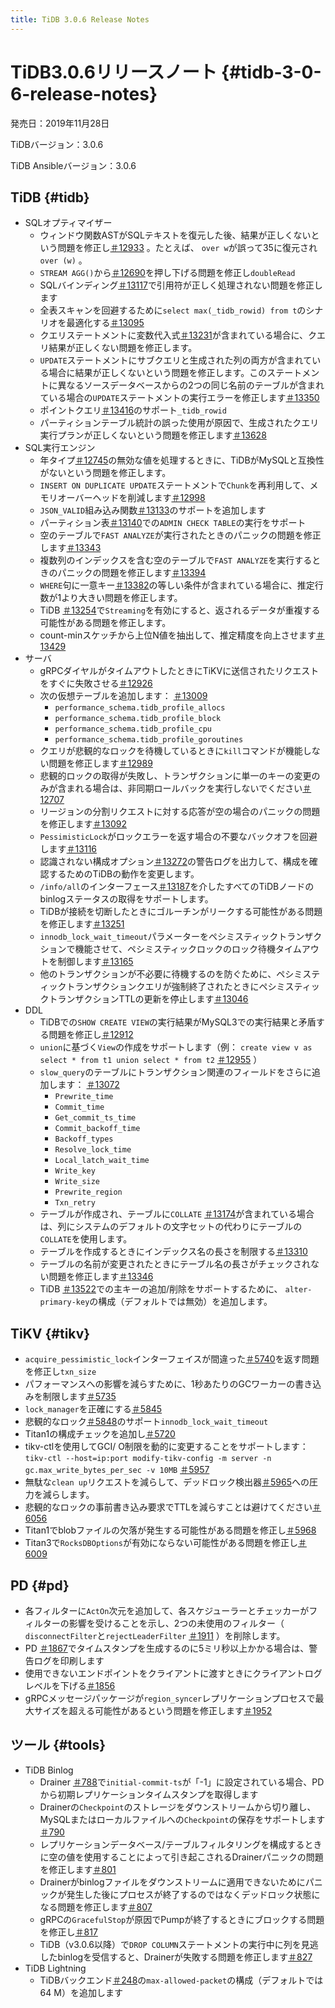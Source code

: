 ```yaml
---
title: TiDB 3.0.6 Release Notes
---
```


# TiDB3.0.6リリースノート {#tidb-3-0-6-release-notes}

発売日：2019年11月28日

TiDBバージョン：3.0.6

TiDB Ansibleバージョン：3.0.6

## TiDB {#tidb}

-   SQLオプティマイザー
    -   ウィンドウ関数ASTがSQLテキストを復元した後、結果が正しくないという問題を修正し[＃12933](https://github.com/pingcap/tidb/pull/12933) 。たとえば、 `over w`が誤って35に復元され`over (w)` 。
    -   `STREAM AGG()`から[＃12690](https://github.com/pingcap/tidb/pull/12690)を押し下げる問題を修正し`doubleRead`
    -   SQLバインディング[＃13117](https://github.com/pingcap/tidb/pull/13117)で引用符が正しく処理されない問題を修正します
    -   全表スキャンを回避するために`select max(_tidb_rowid) from t`のシナリオを最適化する[＃13095](https://github.com/pingcap/tidb/pull/13095)
    -   クエリステートメントに変数代入式[＃13231](https://github.com/pingcap/tidb/pull/13231)が含まれている場合に、クエリ結果が正しくない問題を修正します。
    -   `UPDATE`ステートメントにサブクエリと生成された列の両方が含まれている場合に結果が正しくないという問題を修正します。このステートメントに異なるソースデータベースからの2つの同じ名前のテーブルが含まれている場合の`UPDATE`ステートメントの実行エラーを修正します[＃13350](https://github.com/pingcap/tidb/pull/13350)
    -   ポイントクエリ[＃13416](https://github.com/pingcap/tidb/pull/13416)のサポート`_tidb_rowid`
    -   パーティションテーブル統計の誤った使用が原因で、生成されたクエリ実行プランが正しくないという問題を修正します[＃13628](https://github.com/pingcap/tidb/pull/13628)
-   SQL実行エンジン
    -   年タイプ[＃12745](https://github.com/pingcap/tidb/pull/12745)の無効な値を処理するときに、TiDBがMySQLと互換性がないという問題を修正します。
    -   `INSERT ON DUPLICATE UPDATE`ステートメントで`Chunk`を再利用して、メモリオーバーヘッドを削減します[＃12998](https://github.com/pingcap/tidb/pull/12998)
    -   `JSON_VALID`組み込み関数[＃13133](https://github.com/pingcap/tidb/pull/13133)のサポートを追加します
    -   パーティション表[＃13140](https://github.com/pingcap/tidb/pull/13140)での`ADMIN CHECK TABLE`の実行をサポート
    -   空のテーブルで`FAST ANALYZE`が実行されたときのパニックの問題を修正します[＃13343](https://github.com/pingcap/tidb/pull/13343)
    -   複数列のインデックスを含む空のテーブルで`FAST ANALYZE`を実行するときのパニックの問題を修正します[＃13394](https://github.com/pingcap/tidb/pull/13394)
    -   `WHERE`句に一意キー[＃13382](https://github.com/pingcap/tidb/pull/13382)の等しい条件が含まれている場合に、推定行数が1より大きい問題を修正します。
    -   TiDB [＃13254](https://github.com/pingcap/tidb/pull/13254)で`Streaming`を有効にすると、返されるデータが重複する可能性がある問題を修正します。
    -   count-minスケッチから上位N値を抽出して、推定精度を向上させます[＃13429](https://github.com/pingcap/tidb/pull/13429)
-   サーバ
    -   gRPCダイヤルがタイムアウトしたときにTiKVに送信されたリクエストをすぐに失敗させる[＃12926](https://github.com/pingcap/tidb/pull/12926)
    -   次の仮想テーブルを追加します： [＃13009](https://github.com/pingcap/tidb/pull/13009)
        -   `performance_schema.tidb_profile_allocs`
        -   `performance_schema.tidb_profile_block`
        -   `performance_schema.tidb_profile_cpu`
        -   `performance_schema.tidb_profile_goroutines`
    -   クエリが悲観的なロックを待機しているときに`kill`コマンドが機能しない問題を修正します[＃12989](https://github.com/pingcap/tidb/pull/12989)
    -   悲観的ロックの取得が失敗し、トランザクションに単一のキーの変更のみが含まれる場合は、非同期ロールバックを実行しないでください[＃12707](https://github.com/pingcap/tidb/pull/12707)
    -   リージョンの分割リクエストに対する応答が空の場合のパニックの問題を修正します[＃13092](https://github.com/pingcap/tidb/pull/13092)
    -   `PessimisticLock`がロックエラーを返す場合の不要なバックオフを回避します[＃13116](https://github.com/pingcap/tidb/pull/13116)
    -   認識されない構成オプション[＃13272](https://github.com/pingcap/tidb/pull/13272)の警告ログを出力して、構成を確認するためのTiDBの動作を変更します。
    -   `/info/all`のインターフェース[＃13187](https://github.com/pingcap/tidb/pull/13187)を介したすべてのTiDBノードのbinlogステータスの取得をサポートします。
    -   TiDBが接続を切断したときにゴルーチンがリークする可能性がある問題を修正します[＃13251](https://github.com/pingcap/tidb/pull/13251)
    -   `innodb_lock_wait_timeout`パラメーターをペシミスティックトランザクションで機能させて、ペシミスティックロックのロック待機タイムアウトを制御します[＃13165](https://github.com/pingcap/tidb/pull/13165)
    -   他のトランザクションが不必要に待機するのを防ぐために、ペシミスティックトランザクションクエリが強制終了されたときにペシミスティックトランザクションTTLの更新を停止します[＃13046](https://github.com/pingcap/tidb/pull/13046)
-   DDL
    -   TiDBでの`SHOW CREATE VIEW`の実行結果がMySQL3での実行結果と矛盾する問題を修正し[＃12912](https://github.com/pingcap/tidb/pull/12912)
    -   `union`に基づく`View`の作成をサポートします（例： `create view v as select * from t1 union select * from t2` [＃12955](https://github.com/pingcap/tidb/pull/12955) ）
    -   `slow_query`のテーブルにトランザクション関連のフィールドをさらに追加します： [＃13072](https://github.com/pingcap/tidb/pull/13072)
        -   `Prewrite_time`
        -   `Commit_time`
        -   `Get_commit_ts_time`
        -   `Commit_backoff_time`
        -   `Backoff_types`
        -   `Resolve_lock_time`
        -   `Local_latch_wait_time`
        -   `Write_key`
        -   `Write_size`
        -   `Prewrite_region`
        -   `Txn_retry`
    -   テーブルが作成され、テーブルに`COLLATE` [＃13174](https://github.com/pingcap/tidb/pull/13174)が含まれている場合は、列にシステムのデフォルトの文字セットの代わりにテーブルの`COLLATE`を使用します。
    -   テーブルを作成するときにインデックス名の長さを制限する[＃13310](https://github.com/pingcap/tidb/pull/13310)
    -   テーブルの名前が変更されたときにテーブル名の長さがチェックされない問題を修正します[＃13346](https://github.com/pingcap/tidb/pull/13346)
    -   TiDB [＃13522](https://github.com/pingcap/tidb/pull/13522)での主キーの追加/削除をサポートするために、 `alter-primary-key`の構成（デフォルトでは無効）を追加します。

## TiKV {#tikv}

-   `acquire_pessimistic_lock`インターフェイスが間違った[＃5740](https://github.com/tikv/tikv/pull/5740)を返す問題を修正し`txn_size`
-   パフォーマンスへの影響を減らすために、1秒あたりのGCワーカーの書き込みを制限します[＃5735](https://github.com/tikv/tikv/pull/5735)
-   `lock_manager`を正確にする[＃5845](https://github.com/tikv/tikv/pull/5845)
-   悲観的なロック[＃5848](https://github.com/tikv/tikv/pull/5848)のサポート`innodb_lock_wait_timeout`
-   Titan1の構成チェックを追加し[＃5720](https://github.com/tikv/tikv/pull/5720)
-   tikv-ctlを使用してGCI/ O制限を動的に変更することをサポートします： `tikv-ctl --host=ip:port modify-tikv-config -m server -n gc.max_write_bytes_per_sec -v 10MB` [＃5957](https://github.com/tikv/tikv/pull/5957)
-   無駄な`clean up`リクエストを減らして、デッドロック検出器[＃5965](https://github.com/tikv/tikv/pull/5965)への圧力を減らします。
-   悲観的なロックの事前書き込み要求でTTLを減らすことは避けてください[＃6056](https://github.com/tikv/tikv/pull/6056)
-   Titan1でblobファイルの欠落が発生する可能性がある問題を修正し[＃5968](https://github.com/tikv/tikv/pull/5968)
-   Titan3で`RocksDBOptions`が有効にならない可能性がある問題を修正し[＃6009](https://github.com/tikv/tikv/pull/6009)

## PD {#pd}

-   各フィルターに`ActOn`次元を追加して、各スケジューラーとチェッカーがフィルターの影響を受けることを示し、2つの未使用のフィルター（ `disconnectFilter`と`rejectLeaderFilter` [＃1911](https://github.com/pingcap/pd/pull/1911) ）を削除します。
-   PD [＃1867](https://github.com/pingcap/pd/pull/1867)でタイムスタンプを生成するのに5ミリ秒以上かかる場合は、警告ログを印刷します
-   使用できないエンドポイントをクライアントに渡すときにクライアントログレベルを下げる[＃1856](https://github.com/pingcap/pd/pull/1856)
-   gRPCメッセージパッケージが`region_syncer`レプリケーションプロセスで最大サイズを超える可能性があるという問題を修正します[＃1952](https://github.com/pingcap/pd/pull/1952)

## ツール {#tools}

-   TiDB Binlog
    -   Drainer [＃788](https://github.com/pingcap/tidb-binlog/pull/788)で`initial-commit-ts`が「-1」に設定されている場合、PDから初期レプリケーションタイムスタンプを取得します
    -   Drainerの`Checkpoint`のストレージをダウンストリームから切り離し、MySQLまたはローカルファイルへの`Checkpoint`の保存をサポートします[＃790](https://github.com/pingcap/tidb-binlog/pull/790)
    -   レプリケーションデータベース/テーブルフィルタリングを構成するときに空の値を使用することによって引き起こされるDrainerパニックの問題を修正します[＃801](https://github.com/pingcap/tidb-binlog/pull/801)
    -   Drainerがbinlogファイルをダウンストリームに適用できないためにパニックが発生した後にプロセスが終了するのではなくデッドロック状態になる問題を修正します[＃807](https://github.com/pingcap/tidb-binlog/pull/807)
    -   gRPCの`GracefulStop`が原因でPumpが終了するときにブロックする問題を修正し[＃817](https://github.com/pingcap/tidb-binlog/pull/817)
    -   TiDB（v3.0.6以降）で`DROP COLUMN`ステートメントの実行中に列を見逃したbinlogを受信すると、Drainerが失敗する問題を修正します[＃827](https://github.com/pingcap/tidb-binlog/pull/827)
-   TiDB Lightning
    -   TiDBバックエンド[＃248](https://github.com/pingcap/tidb-lightning/pull/248)の`max-allowed-packet`の構成（デフォルトでは64 M）を追加します

